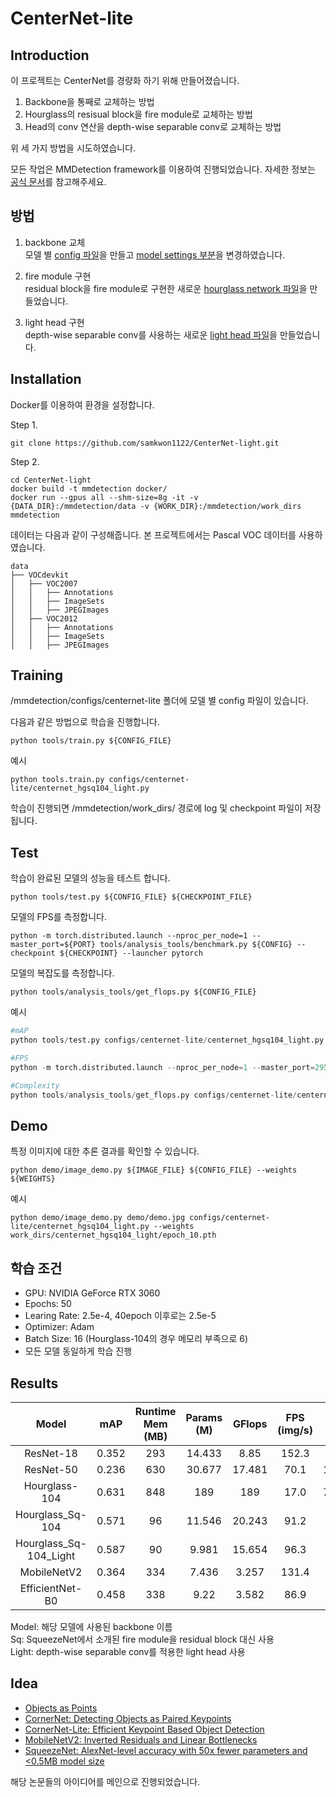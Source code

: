 # CenterNet-lite

## Introduction

이 프로젝트는 CenterNet를 경량화 하기 위해 만들어졌습니다.
1. Backbone을 통째로 교체하는 방법
2. Hourglass의 resisual block을 fire module로 교체하는 방법
3. Head의 conv 연산을 depth-wise separable conv로 교체하는 방법

위 세 가지 방법을 시도하였습니다.

모든 작업은 MMDetection framework를 이용하여 진행되었습니다. 자세한 정보는 [공식 문서](https://mmdetection.readthedocs.io/en/latest/)를 참고해주세요.

## 방법

1. backbone 교체  
모델 별 [config 파일](./configs/centernet-lite/)을 만들고 [model settings 부분](./configs/centernet-lite/centernet_hgsq104_light.py?plain=1#L12)을 변경하였습니다.

2. fire module 구현  
residual block을 fire module로 구현한 새로운 [hourglass network 파일](./mmdet/models/backbones/hourglass_sq.py)을 만들었습니다.

3. light head 구현  
depth-wise separable conv를 사용하는 새로운 [light head 파일](./mmdet/models/dense_heads/centernet_head_light.py)을 만들었습니다.

## Installation

Docker를 이용하여 환경을 설정합니다.

Step 1.

    git clone https://github.com/samkwon1122/CenterNet-light.git

Step 2.

    cd CenterNet-light
    docker build -t mmdetection docker/
    docker run --gpus all --shm-size=8g -it -v {DATA_DIR}:/mmdetection/data -v {WORK_DIR}:/mmdetection/work_dirs mmdetection

데이터는 다음과 같이 구성해줍니다. 본 프로젝트에서는 Pascal VOC 데이터를 사용하였습니다.

    data
    ├── VOCdevkit
    │   ├── VOC2007
    │   │   ├── Annotations
    │   │   ├── ImageSets
    │   │   ├── JPEGImages
    │   ├── VOC2012
    │   │   ├── Annotations
    │   │   ├── ImageSets
    │   │   ├── JPEGImages

## Training

/mmdetection/configs/centernet-lite 폴더에 모델 별 config 파일이 있습니다.

다음과 같은 방법으로 학습을 진행합니다.

    python tools/train.py ${CONFIG_FILE}

예시

    python tools.train.py configs/centernet-lite/centernet_hgsq104_light.py

학습이 진행되면 /mmdetection/work_dirs/ 경로에 log 및 checkpoint 파일이 저장됩니다.

## Test

학습이 완료된 모델의 성능을 테스트 합니다.
    
    python tools/test.py ${CONFIG_FILE} ${CHECKPOINT_FILE}

모델의 FPS를 측정합니다.

    python -m torch.distributed.launch --nproc_per_node=1 --master_port=${PORT} tools/analysis_tools/benchmark.py ${CONFIG} --checkpoint ${CHECKPOINT} --launcher pytorch

모델의 복잡도를 측정합니다.

    python tools/analysis_tools/get_flops.py ${CONFIG_FILE}

예시
```Python
#mAP
python tools/test.py configs/centernet-lite/centernet_hgsq104_light.py work_dirs/centernet_hgsq104_light/epoch_10.pth

#FPS
python -m torch.distributed.launch --nproc_per_node=1 --master_port=29500 tools/analysis_tools/benchmark.py configs/centernet-lite/centernet_hgsq104_light.py --checkpoint work_dirs/centernet_hgsq104_light/epoch_10.pth --launcher pytorch

#Complexity
python tools/analysis_tools/get_flops.py configs/centernet-lite/centernet_hgsq104_light.py 
```

## Demo

특정 이미지에 대한 추론 결과를 확인할 수 있습니다.

    python demo/image_demo.py ${IMAGE_FILE} ${CONFIG_FILE} --weights ${WEIGHTS}

예시

    python demo/image_demo.py demo/demo.jpg configs/centernet-lite/centernet_hgsq104_light.py --weights work_dirs/centernet_hgsq104_light/epoch_10.pth

## 학습 조건

- GPU: NVIDIA GeForce RTX 3060
- Epochs: 50
- Learing Rate: 2.5e-4, 40epoch 이후로는 2.5e-5
- Optimizer: Adam
- Batch Size: 16 (Hourglass-104의 경우 메모리 부족으로 6)
- 모든 모델 동일하게 학습 진행

## Results

| Model | mAP | Runtime Mem (MB) | Params (M) | GFlops | FPS (img/s) | File Size (MB) | Config | Checkpoint |
|:-:|:-:|:-:|:-:|:-:|:-:|:-:|:-:|:-:|
| ResNet-18 | 0.352 | 293 | 14.433 | 8.85 | 152.3 | 63.14 | [config](./configs/centernet-lite/centernet_r18-dcnv2.py) | [checkpoint](https://drive.google.com/file/d/1ic2yW8z_jPUKHApSrMxLQfoNqgn_GBmo/view?usp=drive_link) |
| ResNet-50 | 0.236 | 630 | 30.677 | 17.481 | 70.1 | 125.35 | [config](./configs/centernet-lite/centernet_r50-dcnv2.py) | [checkpoint](https://drive.google.com/file/d/1mAfWWxmHcchYy_92SkdZy07UjNn3hJXk/view?usp=drive_link) |
| Hourglass-104 | 0.631 | 848 | 189 | 189 | 17.0 | 742.10 | [config](./configs/centernet-lite/centernet_hg104.py) | [checkpoint](https://drive.google.com/file/d/1YdAso1pzpdf80aCk_PZFey8o_EVmMOPW/view?usp=drive_link) |
| Hourglass_Sq-104 | 0.571 | 96 | 11.546 | 20.243 | 91.2 | 52.64 | [config](./configs/centernet-lite/centernet_hgsq104.py) | [checkpoint](https://drive.google.com/file/d/1LehrUJn55SX056PuKm4-qYjEekvx-N-w/view?usp=drive_link) |
| Hourglass_Sq-104_Light | 0.587 | 90 | 9.981 | 15.654 | 96.3 | 46.68 | [config](./configs/centernet-lite/centernet_hgsq104_light.py) | [checkpoint](https://drive.google.com/file/d/1shM0tsLsfkmzAxL-As9BvKklx6hXPTpC/view?usp=drive_link) |
| MobileNetV2 | 0.364 | 334 | 7.436 | 3.257 | 131.4 | 36.63 | [config](./configs/centernet-lite/centernet_mbv2-dcnv2.py) | [checkpoint](https://drive.google.com/file/d/1HYhEKaYbLE3b9Gcpa-5-iv0c5gPFCNdG/view?usp=drive_link) |
| EfficientNet-B0 | 0.458 | 338 | 9.22 | 3.582 | 86.9 | 43.50 | [config](./configs/centernet-lite/centernet_efb0-dcnv2.py) | [checkpoint](https://drive.google.com/file/d/1kfizlz-K3_aLLnn9ZTj-2DxDapC-wEid/view?usp=drive_link) |


Model: 해당 모델에 사용된 backbone 이름  
Sq: SqueezeNet에서 소개된 fire module을 residual block 대신 사용  
Light: depth-wise separable conv를 적용한 light head 사용

## Idea

- [Objects as Points](https://arxiv.org/pdf/1904.07850.pdf)
- [CornerNet: Detecting Objects as Paired Keypoints](https://arxiv.org/pdf/1808.01244.pdf)
- [CornerNet-Lite: Efficient Keypoint Based Object Detection](https://arxiv.org/pdf/1904.08900.pdf)
- [MobileNetV2: Inverted Residuals and Linear Bottlenecks](https://arxiv.org/pdf/1801.04381.pdf)
- [SqueezeNet: AlexNet-level accuracy with 50x fewer parameters and <0.5MB model size](https://arxiv.org/pdf/1602.07360.pdf)

해당 논문들의 아이디어를 메인으로 진행되었습니다.
